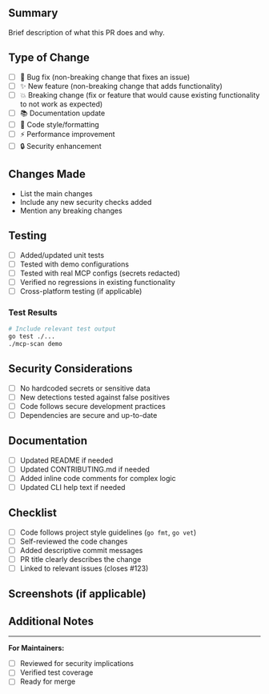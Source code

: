 ## Summary
Brief description of what this PR does and why.

## Type of Change
- [ ] 🐛 Bug fix (non-breaking change that fixes an issue)
- [ ] ✨ New feature (non-breaking change that adds functionality)
- [ ] 💥 Breaking change (fix or feature that would cause existing functionality to not work as expected)
- [ ] 📚 Documentation update
- [ ] 🎨 Code style/formatting
- [ ] ⚡ Performance improvement
- [ ] 🔒 Security enhancement

## Changes Made
- List the main changes
- Include any new security checks added
- Mention any breaking changes

## Testing
- [ ] Added/updated unit tests
- [ ] Tested with demo configurations
- [ ] Tested with real MCP configs (secrets redacted)
- [ ] Verified no regressions in existing functionality
- [ ] Cross-platform testing (if applicable)

### Test Results
```bash
# Include relevant test output
go test ./...
./mcp-scan demo
```

## Security Considerations
- [ ] No hardcoded secrets or sensitive data
- [ ] New detections tested against false positives
- [ ] Code follows secure development practices
- [ ] Dependencies are secure and up-to-date

## Documentation
- [ ] Updated README if needed
- [ ] Updated CONTRIBUTING.md if needed
- [ ] Added inline code comments for complex logic
- [ ] Updated CLI help text if needed

## Checklist
- [ ] Code follows project style guidelines (`go fmt`, `go vet`)
- [ ] Self-reviewed the code changes
- [ ] Added descriptive commit messages
- [ ] PR title clearly describes the change
- [ ] Linked to relevant issues (closes #123)

## Screenshots (if applicable)
<!-- Add before/after screenshots for UI changes -->

## Additional Notes
<!-- Any additional information reviewers should know -->

---

**For Maintainers:**
- [ ] Reviewed for security implications
- [ ] Verified test coverage
- [ ] Ready for merge